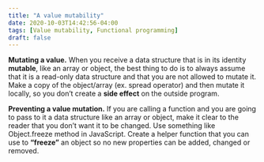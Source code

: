 ```yaml
---
title: "A value mutability"
date: 2020-10-03T14:42:56-04:00
tags: [Value mutability, Functional programming]
draft: false
---
```


**Mutating a value.** When you receive a data structure that is in its identity **mutable**, like an array or object, the best thing to do is to always assume that it is a read-only data structure and that you are not allowed to mutate it. Make a copy of the object/array (ex. spread operator) and then mutate it locally, so you don’t create a **side effect** on the outside program.

**Preventing a value mutation.** If you are calling a function and you are going to pass to it a data structure like an array or object, make it clear to the reader that you don’t want it to be changed. Use something like Object.freeze method in JavaScript. Create a helper function that you can use to **“freeze”** an object so no new properties can be added, changed or removed.